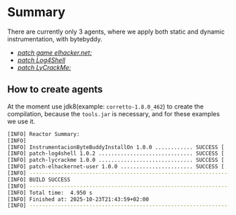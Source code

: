 # Summary

There are currently only 3 agents, where we apply both static and dynamic instrumentation, with bytebyddy.

- [*patch game elhacker.net:*](https://github.com/rucko24/Instrumentacion-con-bytebuddy/tree/master/patch-elhackernet-user)
- [*patch Log4Shell*](https://github.com/rucko24/Instrumentacion-con-bytebuddy/tree/master/patch-log4shell)
- [*patch LyCrackMe:*](https://github.com/rucko24/Instrumentacion-con-bytebuddy/tree/master/patch-lycrackme)

## How to create agents

At the moment use jdk8(example: `corretto-1.8.0_462`) to create the compilation, because the `tools.jar` is necessary, and for these examples we use it.

```sh
[INFO] Reactor Summary:
[INFO] 
[INFO] InstrumentacionByteBuddyInstallOn 1.0.0 ............ SUCCESS [  0.390 s]
[INFO] patch-log4shell 1.0.2 .............................. SUCCESS [  2.835 s]
[INFO] patch-lycrackme 1.0.0 .............................. SUCCESS [  0.832 s]
[INFO] patch-elhackernet-user 1.0.0 ....................... SUCCESS [  0.763 s]
[INFO] ------------------------------------------------------------------------
[INFO] BUILD SUCCESS
[INFO] ------------------------------------------------------------------------
[INFO] Total time:  4.950 s
[INFO] Finished at: 2025-10-23T21:43:59+02:00
[INFO] ------------------------------------------------------------------------
```